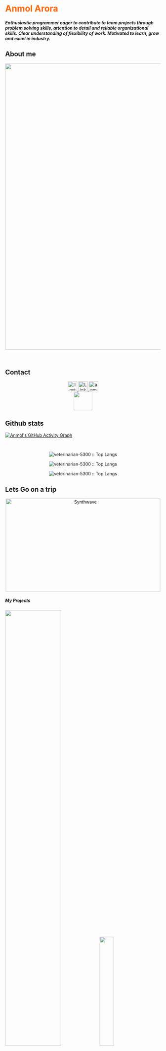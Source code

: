 <h1 style="color:#ff6600"> Anmol Arora </h1>
<h5 > Enthusiastic programmer eager to contribute to team projects through problem solving skills, attention to detail and 
reliable organizational skills. Clear understanding of flexibility of work. Motivated to learn, grow and excel in 
industry.
</h5>

<h2 align="left">About me</h2>
<p align="center">
<img  width=726px height=923px src="https://user-images.githubusercontent.com/55941110/154782367-368310ef-fd55-48c4-8c00-b94e0210ef2b.png" />
</p>
<br>
<h2 align="left">Contact</h2>
<p align="center">
  <a href="https://www.instagram.com/anmolarora_kind/">
    <img src="https://www.vectorlogo.zone/logos/instagram/instagram-tile.svg" alt="Instagram@anmolarora_kind" height="30" width="30">
  </a> 
  <a href="https://www.linkedin.com/in/anmol-arora-337860143">
    <img src="https://www.vectorlogo.zone/logos/linkedin/linkedin-icon.svg" alt="LinkedIn Profile @ Anmol Arora" height="30" width="30">
  </a>
  <a href="mailto:anmolaroa5300@gmail.com">
    <img src="https://www.vectorlogo.zone/logos/gmail/gmail-tile.svg" alt="anmolarora5300@gmail.com" height="30" width="30">
  </a>
  <br>
  <a href="https://riddlen.netlify.app/about.html">
    <img src="https://user-images.githubusercontent.com/55941110/135037780-ddf49ee0-2089-4925-b2c4-54592474b3b0.png" height="60" width="60">
  </a>
</p>
<h2 align="left">Github stats </h2>

[![Anmol's GitHub Activity Graph](https://activity-graph.herokuapp.com/graph?username=veterinarian-5300&theme=tokyonight)]() 

<br>
<p align="center"><img src="https://github-readme-stats.vercel.app/api?username=veterinarian-5300&show_icons=true&theme=synthwave" alt="veterinarian-5300 :: Top Langs" /></p>
<p align="center"><img src="https://github-readme-streak-stats.herokuapp.com/?user=veterinarian-5300&theme=tokyonight" alt="veterinarian-5300 :: Top Langs" /></p>
<p align="center"><img src="https://github-readme-stats.vercel.app/api/top-langs/?username=veterinarian-5300&langs_count=10&theme=tokyonight&layout=compact" alt="veterinarian-5300 :: Top Langs" /></p>
<h2 aligh="center"> Lets Go on a trip </h2>
<p align="center"><img src="https://thumbs.gfycat.com/GoodnaturedFondGaur-size_restricted.gif" alt="Synthwave" height="300" width="500"></p>

<h5> My Projects </h5>  
<a href="https://riddlen.netlify.app/">
    <img src="https://user-images.githubusercontent.com/55941110/135035295-d9e5f98a-df2b-4230-bc29-6ba89446278c.png" width="60%"></a>
<a  href="https://festive-shirley-a1c896.netlify.app/">
    <img src="https://user-images.githubusercontent.com/55941110/135035297-ebb79d90-40a5-413c-9119-4719a2baf769.png" width="30%"></a><br>
<a href="https://nostalgic-saha-aad216.netlify.app/">
    <img  src="https://user-images.githubusercontent.com/55941110/135035371-daed1b04-256e-4a84-8d61-f7d4fb321846.png" height="300"></a>



